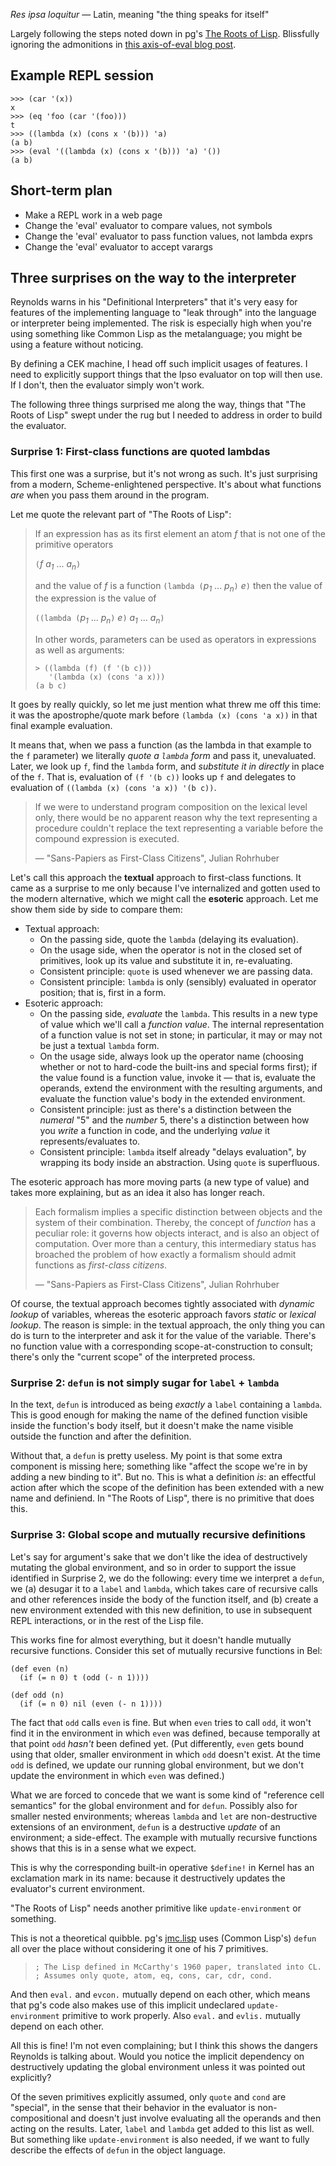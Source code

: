 _Res ipsa loquitur_ &mdash; Latin, meaning "the thing speaks for itself"

Largely following the steps noted down in pg's
[The Roots of Lisp](http://lib.store.yahoo.net/lib/paulgraham/jmc.ps).
Blissfully ignoring the admonitions in
[this axis-of-eval blog post](http://axisofeval.blogspot.com/2010/08/no-more-minimal-early-lisps-pulleezz.html).

## Example REPL session

    >>> (car '(x))
    x
    >>> (eq 'foo (car '(foo)))
    t
    >>> ((lambda (x) (cons x '(b))) 'a)
    (a b)
    >>> (eval '((lambda (x) (cons x '(b))) 'a) '())
    (a b)

## Short-term plan

* Make a REPL work in a web page
* Change the 'eval' evaluator to compare values, not symbols
* Change the 'eval' evaluator to pass function values, not lambda exprs
* Change the 'eval' evaluator to accept varargs

## Three surprises on the way to the interpreter

Reynolds warns in his "Definitional Interpreters" that it's very easy for
features of the implementing language to "leak through" into the language
or interpreter being implemented. The risk is especially high when you're
using something like Common Lisp as the metalanguage; you might be using
a feature without noticing.

By defining a CEK machine, I head off such implicit usages of features.
I need to explicitly support things that the Ipso evaluator on top will
then use. If I don't, then the evaluator simply won't work.

The following three things surprised me along the way, things that "The
Roots of Lisp" swept under the rug but I needed to address in order to
build the evaluator.

### Surprise 1: First-class functions are quoted lambdas

This first one was a surprise, but it's not wrong as such. It's just
surprising from a modern, Scheme-enlightened perspective. It's about what
functions _are_ when you pass them around in the program.

Let me quote the relevant part of "The Roots of Lisp":

> If an expression has as its first element an atom _f_ that is not one of
> the primitive operators
>
> `(`_f_ _a<sub>1</sub>_ ... _a<sub>n</sub>_`)`
>
> and the value of _f_ is a function `(lambda (`_p<sub>1</sub>_ ...
> _p<sub>n</sub>_`)` _e_`)` then the value of the expression is the value of
>
> `((lambda (`_p<sub>1<sub>_ ... _p<sub>n</sub>_`)` _e_`)` _a<sub>1</sub>_
> ... _a<sub>n</sub>_`)`
>
> In other words, parameters can be used as operators in expressions as well
> as arguments:
>
> ```
> > ((lambda (f) (f '(b c)))
>    '(lambda (x) (cons 'a x)))
> (a b c)
> ```

It goes by really quickly, so let me just mention what threw me off this
time: it was the apostrophe/quote mark before `(lambda (x) (cons 'a x))`
in that final example evaluation.

It means that, when we pass a function (as the lambda in that example to
the `f` parameter) we literally _quote a `lambda` form_ and pass it,
unevaluated. Later, we look up `f`, find the `lambda` form, and
_substitute it in directly_ in place of the `f`. That is, evaluation
of `(f '(b c))` looks up `f` and delegates to evaluation of
`((lambda (x) (cons 'a x)) '(b c))`.

> If we were to understand program composition on the lexical level only,
> there would be no apparent reason why the text representing a procedure
> couldn't replace the text representing a variable before the compound
> expression is executed.
>
> &mdash; "Sans-Papiers as First-Class Citizens", Julian Rohrhuber

Let's call this approach the **textual** approach to first-class functions.
It came as a surprise to me only because I've internalized and gotten
used to the modern alternative, which we might call the **esoteric**
approach. Let me show them side by side to compare them:

* Textual approach:
    - On the passing side, quote the `lambda` (delaying its evaluation).
    - On the usage side, when the operator is not in the closed set of
      primitives, look up its value and substitute it in, re-evaluating.
    - Consistent principle: `quote` is used whenever we are passing data.
    - Consistent principle: `lambda` is only (sensibly) evaluated in
      operator position; that is, first in a form.
* Esoteric approach:
    - On the passing side, _evaluate_ the `lambda`. This results in a
      new type of value which we'll call a _function value_.
      The internal representation of a function value is not set in stone;
      in particular, it may or may not be just a textual `lambda` form.
    - On the usage side, always look up the operator name (choosing whether
      or not to hard-code the built-ins and special forms first); if the
      value found is a function value, invoke it &mdash; that is, evaluate
      the operands, extend the environment with the resulting arguments,
      and evaluate the function value's body in the extended environment.
    - Consistent principle: just as there's a distinction between the
      _numeral_ "5" and the _number_ 5, there's a distinction between how
      you _write_ a function in code, and the underlying _value_ it
      represents/evaluates to.
    - Consistent principle: `lambda` itself already "delays evaluation",
      by wrapping its body inside an abstraction. Using `quote` is
      superfluous.

The esoteric approach has more moving parts (a new type of value) and takes
more explaining, but as an idea it also has longer reach.

> Each formalism implies a specific distinction between objects and the
> system of their combination. Thereby, the concept of _function_ has a
> peculiar role: it governs how objects interact, and is also an object of
> computation. Over more than a century, this intermediary status has
> broached the problem of how exactly a formalism should admit functions as
> _first-class citizens_.
>
> &mdash; "Sans-Papiers as First-Class Citizens", Julian Rohrhuber

Of course, the textual approach becomes tightly associated with _dynamic
lookup_ of variables, whereas the esoteric approach favors _static_ or _lexical
lookup_. The reason is simple: in the textual approach, the only thing you can
do is turn to the interpreter and ask it for the value of the variable. There's
no function value with a corresponding scope-at-construction to consult;
there's only the "current scope" of the interpreted process.

### Surprise 2: `defun` is not simply sugar for `label` + `lambda`

In the text, `defun` is introduced as being _exactly_ a `label` containing a
`lambda`. This is good enough for making the name of the defined function
visible inside the function's body itself, but it doesn't make the name
visible outside the function and after the definition.

Without that, a `defun` is pretty useless. My point is that some extra
component is missing here; something like "affect the scope we're in by adding
a new binding to it". But no. This is what a definition _is_: an effectful
action after which the scope of the definition has been extended with a new
name and definiend. In "The Roots of Lisp", there is no primitive that does
this.

### Surprise 3: Global scope and mutually recursive definitions

Let's say for argument's sake that we don't like the idea of destructively
mutating the global environment, and so in order to support the issue
identified in Surprise 2, we do the following: every time we interpret a
`defun`, we (a) desugar it to a `label` and `lambda`, which takes care of
recursive calls and other references inside the body of the function itself,
and (b) create a new environment extended with this new definition, to use in
subsequent REPL interactions, or in the rest of the Lisp file.

This works fine for almost everything, but it doesn't handle mutually
recursive functions. Consider this set of mutually recursive functions in Bel:

```
(def even (n)
  (if (= n 0) t (odd (- n 1))))

(def odd (n)
  (if (= n 0) nil (even (- n 1))))
```

The fact that `odd` calls `even` is fine. But when `even` tries to call `odd`, 
it won't find it in the environment in which `even` was defined, because
temporally at that point `odd` _hasn't_ been defined yet. (Put differently,
`even` gets bound using that older, smaller environment in which `odd` doesn't
exist. At the time `odd` is defined, we update our running global environment,
but we don't update the environment in which `even` was defined.)

What we are forced to concede that we want is some kind of "reference cell
semantics" for the global environment and for `defun`. Possibly also for
smaller nested environments; whereas `lambda` and `let` are non-destructive
extensions of an environment, `defun` is a destructive _update_ of an
environment; a side-effect. The example with mutually recursive functions shows
that this is in a sense what we expect.

This is why the corresponding built-in operative `$define!` in Kernel has an
exclamation mark in its name: because it destructively updates the evaluator's
current environment.

"The Roots of Lisp" needs another primitive like `update-environment` or
something.

This is not a theoretical quibble. pg's
[jmc.lisp](https://sep.turbifycdn.com/ty/cdn/paulgraham/jmc.lisp?t=1688221954&)
uses (Common Lisp's) `defun` all over the place without considering it one of
his 7 primitives.

> ```
> ; The Lisp defined in McCarthy's 1960 paper, translated into CL.
> ; Assumes only quote, atom, eq, cons, car, cdr, cond.
> ```

And then `eval.` and `evcon.` mutually depend on each other, which means that
pg's code also makes use of this implicit undeclared `update-environment`
primitive to work properly. Also `eval.` and `evlis.` mutually depend on each
other.

All this is fine! I'm not even complaining; but I think this shows the dangers
Reynolds is talking about. Would you notice the implicit dependency on
destructively updating the global environment unless it was pointed out
explicitly?

Of the seven primitives explicitly assumed, only `quote` and `cond` are
"special", in the sense that their behavior in the evaluator is
non-compositional and doesn't just involve evaluating all the operands and then
acting on the results. Later, `label` and `lambda` get added to this list as
well. But something like `update-environment` is also needed, if we want to
fully describe the effects of `defun` in the object language.

